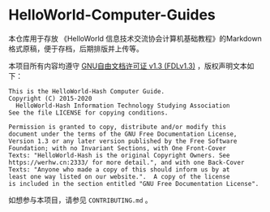 # HelloWorld-Computer-Guides

本仓库用于存放 《HelloWorld 信息技术交流协会计算机基础教程》的Markdown格式原稿，便于存档，后期排版并上传等。

本项目所有内容均遵守 [GNU自由文档许可证 v1.3 (FDLv1.3)](http://www.gnu.org/licenses/fdl-1.3.html) ，版权声明文本如下：
    
```
This is the HelloWorld-Hash Computer Guide.
Copyright (C) 2015-2020
  HelloWorld-Hash Information Technology Studying Association
See the file LICENSE for copying conditions.

Permission is granted to copy, distribute and/or modify this
document under the terms of the GNU Free Documentation License,
Version 1.3 or any later version published by the Free Software
Foundation; with no Invariant Sections, with One Front-Cover 
Texts: "HelloWorld-Hash is the original Copyright Owners. See 
https://werhw.cn:2333/ for more detail.", and with one Back-Cover 
Texts: "Anyone who made a copy of this should inform us by at 
least one way listed on our website.".  A copy of the license 
is included in the section entitled "GNU Free Documentation License".
```

如想参与本项目，请参见 `CONTRIBUTING.md` 。
